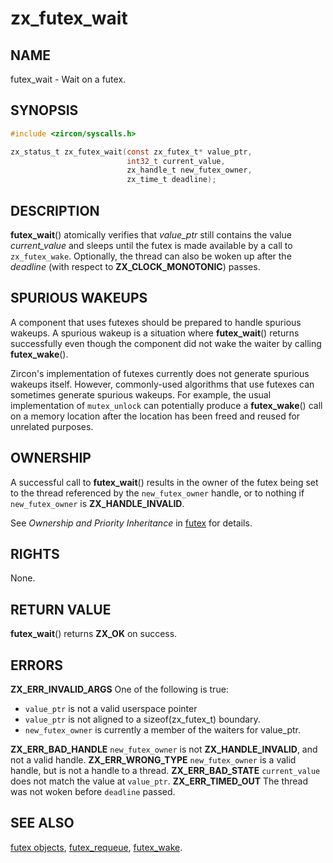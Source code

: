 # zx_futex_wait

## NAME

<!-- Updated by scripts/update-docs-from-abigen, do not edit this section manually. -->

futex_wait - Wait on a futex.

## SYNOPSIS

```C
#include <zircon/syscalls.h>

zx_status_t zx_futex_wait(const zx_futex_t* value_ptr,
                          int32_t current_value,
                          zx_handle_t new_futex_owner,
                          zx_time_t deadline);
```

## DESCRIPTION

**futex_wait**() atomically verifies that *value_ptr* still contains the value
*current_value* and sleeps until the futex is made available by a call to
`zx_futex_wake`. Optionally, the thread can also be woken up after the
*deadline* (with respect to **ZX_CLOCK_MONOTONIC**) passes.

## SPURIOUS WAKEUPS

A component that uses futexes should be prepared to handle spurious
wakeups.  A spurious wakeup is a situation where **futex_wait**()
returns successfully even though the component did not wake the waiter
by calling **futex_wake**().

Zircon's implementation of futexes currently does not generate
spurious wakeups itself.  However, commonly-used algorithms that use
futexes can sometimes generate spurious wakeups.  For example, the
usual implementation of `mutex_unlock` can potentially produce a
**futex_wake**() call on a memory location after the location has been
freed and reused for unrelated purposes.

## OWNERSHIP

A successful call to **futex_wait**() results in the owner of the futex being
set to the thread referenced by the `new_futex_owner` handle, or to nothing if
`new_futex_owner` is **ZX_HANDLE_INVALID**.

See *Ownership and Priority Inheritance* in [futex](../objects/futex.md) for
details.

## RIGHTS

<!-- Updated by scripts/update-docs-from-abigen, do not edit this section manually. -->

None.

## RETURN VALUE

**futex_wait**() returns **ZX_OK** on success.

## ERRORS

**ZX_ERR_INVALID_ARGS**  One of the following is true:
+ `value_ptr` is not a valid userspace pointer
+ `value_ptr` is not aligned to a sizeof(zx_futex_t) boundary.
+ `new_futex_owner` is currently a member of the waiters for value_ptr.

**ZX_ERR_BAD_HANDLE**  `new_futex_owner` is not **ZX_HANDLE_INVALID**, and not a valid handle.
**ZX_ERR_WRONG_TYPE**  `new_futex_owner` is a valid handle, but is not a handle to a thread.
**ZX_ERR_BAD_STATE**  `current_value` does not match the value at `value_ptr`.
**ZX_ERR_TIMED_OUT**  The thread was not woken before `deadline` passed.

## SEE ALSO

[futex objects](../objects/futex.md),
[futex_requeue](futex_requeue.md),
[futex_wake](futex_wake.md).
